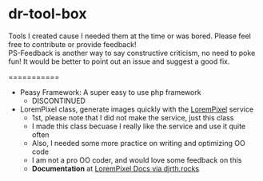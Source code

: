 dr-tool-box
===========

Tools I created cause I needed them at the time or was bored. Please feel free to contribute or provide feedback!  
 PS-Feedback is another way to say constructive criticism, no need to poke fun! It would be better to point out an issue and suggest a good fix.
 
===========

- Peasy Framework: A super easy to use php framework
  - DISCONTINUED
- LoremPixel class, generate images quickly with the [LoremPixel](http://lorempixel.com) service
  - 1st, please note that I did not make the service, just this class
  - I made this class becuase I really like the service and use it quite often
  - Also, I needed some more practice on writing and optimizing OO code
  - I am not a pro OO coder, and would love some feedback on this 
  - **Documentation** at [LoremPixel Docs via djrth.rocks](http://docs.djrth.rocks/lorem-pixel/)
